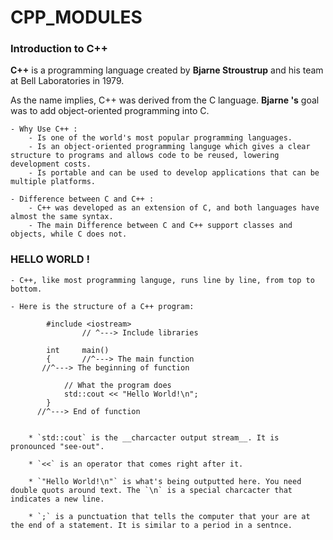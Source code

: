 # CPP_MODULES

### Introduction to C++

**C++** is a programming language created by __Bjarne Stroustrup__ and his team at Bell Laboratories in 1979.

As the name implies, C++ was derived from the C language. __Bjarne 's__ goal was to add object-oriented programming into C.
	
 	- Why Use C++ :
		- Is one of the world's most popular programming languages.
		- Is an object-oriented programming languge which gives a clear structure to programs and allows code to be reused, lowering development costs.
		- Is portable and can be used to develop applications that can be multiple platforms.
	
	- Difference between C and C++ :
		- C++ was developed as an extension of C, and both languages have almost the same syntax.
		- The main Difference between C and C++ support classes and objects, while C does not.

### HELLO WORLD !

	- C++, like most programming languge, runs line by line, from top to bottom.

	- Here is the structure of a C++ program:

```
		#include <iostream>
				// ^---> Include libraries
	
		int		main()
		{		//^---> The main function
	   //^---> The beginning of function
			
			// What the program does
			std::cout << "Hello World!\n";
		}
	  //^---> End of function
	
```
		
		* `std::cout` is the __charcacter output stream__. It is pronounced "see-out".
		
		* `<<` is an operator that comes right after it.
		
		* `"Hello World!\n"` is what's being outputted here. You need double quots around text. The `\n` is a special charcacter that indicates a new line.
		
		* `;` is a punctuation that tells the computer that your are at the end of a statement. It is similar to a period in a sentnce.
